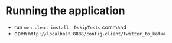 # Running the application
- run `mvn clean install -DskipTests` command
- open `http://localhost:8888/config-client/twitter_to_kafka`

